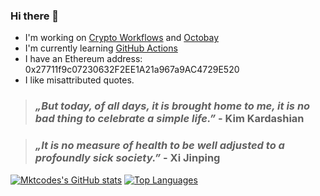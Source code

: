 ### Hi there 👋

- I'm working on [Crypto Workflows](https://crypto-workflows.github.io) and [Octobay](https://github.com/octobay)
- I'm currently learning [GitHub Actions](https://github.com/features/actions)
- I have an Ethereum address: 0x27711f9c07230632F2EE1A21a967a9AC4729E520
- I like misattributed quotes.

> ### *„But today, of all days, it is brought home to me, it is no bad thing to celebrate a simple life.”* - Kim Kardashian

> ### *„It is no measure of health to be well adjusted to a profoundly sick society.”* - Xi Jinping

[![Mktcodes's GitHub stats](https://github-readme-stats.vercel.app/api?username=mktcode&show_icons=true)](https://github.com/anuraghazra/github-readme-stats)
[![Top Languages](https://github-readme-stats.vercel.app/api/top-langs/?username=mktcode&layout=compact)](https://github.com/anuraghazra/github-readme-stats)
